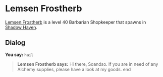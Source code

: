 # Lemsen Frostherb



[Lemsen Frostherb](/npc/150226) is a level 40 Barbarian Shopkeeper that spawns in [Shadow Haven](/zone/150).



## Dialog

**You say:** `hail`



>**Lemsen Frostherb says:** Hi there, Soandso. If you are in need of any Alchemy supplies, please have a look at my goods.
end
